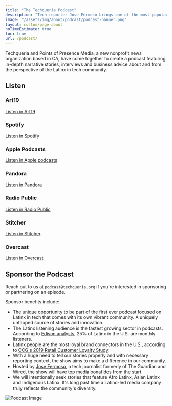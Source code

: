 ```yaml
---
title: "The Techqueria Podcast"
description: "Tech reporter Jose Fermoso brings one of the most popular Slack communities to audio life through in-depth stories and interviews featuring topics affecting Latinx people including immigration policies, the coronavirus pandemic, and the latest in business challenges."
image: "/assets/img/about/podcast/podcast-banner.png"
layout: custom/page-about
noTimeEstimate: true
toc: true
url: /podcast/
---
```


Techqueria and Points of Presence Media, a new nonprofit news organization based in CA, have come together to create a podcast featuring in-depth narrative stories, interviews and business advice about and from the perspective of the Latinx in tech community.

## Listen

### Art19

[Listen in Art19](https://art19.com/shows/techqueria)

### Spotify

[Listen in Spotify](https://open.spotify.com/show/1LAGqrqpV0vXJQN3bjFtJL?si=4_gDtycxRRGOF_bfHAnW6g)

### Apple Podcasts

[Listen in Apple podcasts](https://podcasts.apple.com/us/podcast/techqueria/id1518979670)

### Pandora

[Listen in Pandora](https://pandora.app.link/zbKLrcXKI7)

### Radio Public

[Listen in Radio Public](https://radiopublic.com/techqueria-WlZAk7)

### Stitcher

[Listen in Stitcher](https://www.stitcher.com/s?fid=544620)

### Overcast

[Listen in Overcast](https://overcast.fm/itunes1518979670/techqueria)

## Sponsor the Podcast

Reach out to us at `podcast@techqueria.org` if you're interested in sponsoring or partnering on an episode.

Sponsor benefits include:

- The unique opportunity to be part of the first ever podcast focused on Latinx in tech that comes with its own vibrant community. A uniquely untapped source of stories and innovation.
- The Latinx listening audience is the fastest growing sector in podcasts. According to [Edison analysts](http://www.insideradio.com/free/edison-25-of-u-s-latino-adults-listen-to-podcasts/article_13e20f14-bb67-11ea-922c-73a10ab9722a.html), 25% of Latinx in the U.S. are monthly listeners.
- Latinx people are the most loyal brand connectors in the U.S., according to [CCG's 2019 Retail Customer Loyalty Study](https://www.customer.com/blog/retail-marketing/hispanic-brand-loyalty/).
- With a huge need to tell our stories properly and with necessary reporting context, the show aims to make a difference in our community.
- Hosted by [Jose Fermoso](https://www.theguardian.com/profile/jose-fermoso), a tech journalist formerly of The Guardian and Wired, the show will have top media bonafides from the start.
- We will intentionally seek stories that feature Afro Latinx, Asian Latinx and Indigenous Latinx. It's long past time a Latino-led media company truly reflects the community's diversity.

![Podcast Image](/assets/img/about/podcast/podcast-image.jpeg)
